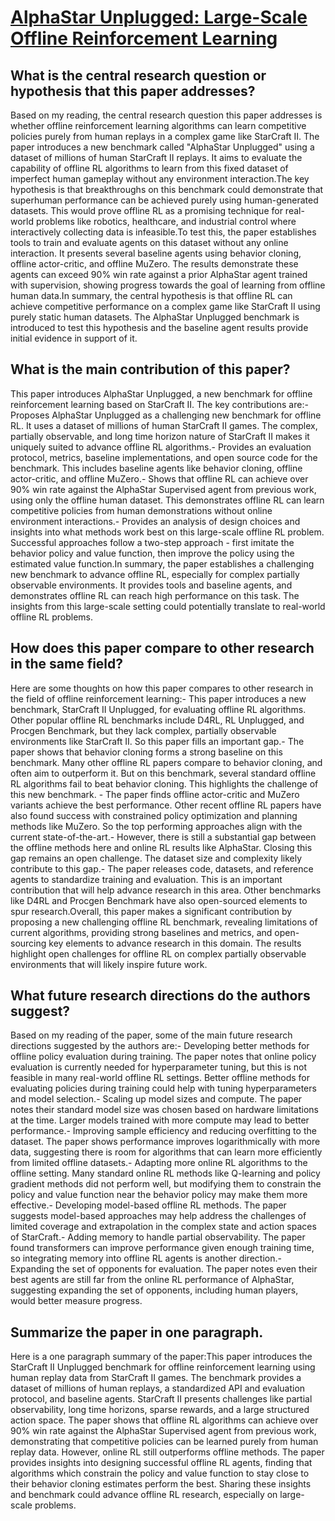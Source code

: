 # [AlphaStar Unplugged: Large-Scale Offline Reinforcement Learning](https://arxiv.org/abs/2308.03526)

## What is the central research question or hypothesis that this paper addresses?

Based on my reading, the central research question this paper addresses is whether offline reinforcement learning algorithms can learn competitive policies purely from human replays in a complex game like StarCraft II. The paper introduces a new benchmark called "AlphaStar Unplugged" using a dataset of millions of human StarCraft II replays. It aims to evaluate the capability of offline RL algorithms to learn from this fixed dataset of imperfect human gameplay without any environment interaction.The key hypothesis is that breakthroughs on this benchmark could demonstrate that superhuman performance can be achieved purely using human-generated datasets. This would prove offline RL as a promising technique for real-world problems like robotics, healthcare, and industrial control where interactively collecting data is infeasible.To test this, the paper establishes tools to train and evaluate agents on this dataset without any online interaction. It presents several baseline agents using behavior cloning, offline actor-critic, and offline MuZero. The results demonstrate these agents can exceed 90% win rate against a prior AlphaStar agent trained with supervision, showing progress towards the goal of learning from offline human data.In summary, the central hypothesis is that offline RL can achieve competitive performance on a complex game like StarCraft II using purely static human datasets. The AlphaStar Unplugged benchmark is introduced to test this hypothesis and the baseline agent results provide initial evidence in support of it.


## What is the main contribution of this paper?

This paper introduces AlphaStar Unplugged, a new benchmark for offline reinforcement learning based on StarCraft II. The key contributions are:- Proposes AlphaStar Unplugged as a challenging new benchmark for offline RL. It uses a dataset of millions of human StarCraft II games. The complex, partially observable, and long time horizon nature of StarCraft II makes it uniquely suited to advance offline RL algorithms.- Provides an evaluation protocol, metrics, baseline implementations, and open source code for the benchmark. This includes baseline agents like behavior cloning, offline actor-critic, and offline MuZero.- Shows that offline RL can achieve over 90% win rate against the AlphaStar Supervised agent from previous work, using only the offline human dataset. This demonstrates offline RL can learn competitive policies from human demonstrations without online environment interactions.- Provides an analysis of design choices and insights into what methods work best on this large-scale offline RL problem. Successful approaches follow a two-step approach - first imitate the behavior policy and value function, then improve the policy using the estimated value function.In summary, the paper establishes a challenging new benchmark to advance offline RL, especially for complex partially observable environments. It provides tools and baseline agents, and demonstrates offline RL can reach high performance on this task. The insights from this large-scale setting could potentially translate to real-world offline RL problems.


## How does this paper compare to other research in the same field?

Here are some thoughts on how this paper compares to other research in the field of offline reinforcement learning:- This paper introduces a new benchmark, StarCraft II Unplugged, for evaluating offline RL algorithms. Other popular offline RL benchmarks include D4RL, RL Unplugged, and Procgen Benchmark, but they lack complex, partially observable environments like StarCraft II. So this paper fills an important gap.- The paper shows that behavior cloning forms a strong baseline on this benchmark. Many other offline RL papers compare to behavior cloning, and often aim to outperform it. But on this benchmark, several standard offline RL algorithms fail to beat behavior cloning. This highlights the challenge of this new benchmark. - The paper finds offline actor-critic and MuZero variants achieve the best performance. Other recent offline RL papers have also found success with constrained policy optimization and planning methods like MuZero. So the top performing approaches align with the current state-of-the-art.- However, there is still a substantial gap between the offline methods here and online RL results like AlphaStar. Closing this gap remains an open challenge. The dataset size and complexity likely contribute to this gap.- The paper releases code, datasets, and reference agents to standardize training and evaluation. This is an important contribution that will help advance research in this area. Other benchmarks like D4RL and Procgen Benchmark have also open-sourced elements to spur research.Overall, this paper makes a significant contribution by proposing a new challenging offline RL benchmark, revealing limitations of current algorithms, providing strong baselines and metrics, and open-sourcing key elements to advance research in this domain. The results highlight open challenges for offline RL on complex partially observable environments that will likely inspire future work.


## What future research directions do the authors suggest?

Based on my reading of the paper, some of the main future research directions suggested by the authors are:- Developing better methods for offline policy evaluation during training. The paper notes that online policy evaluation is currently needed for hyperparameter tuning, but this is not feasible in many real-world offline RL settings. Better offline methods for evaluating policies during training could help with tuning hyperparameters and model selection.- Scaling up model sizes and compute. The paper notes their standard model size was chosen based on hardware limitations at the time. Larger models trained with more compute may lead to better performance.- Improving sample efficiency and reducing overfitting to the dataset. The paper shows performance improves logarithmically with more data, suggesting there is room for algorithms that can learn more efficiently from limited offline datasets.- Adapting more online RL algorithms to the offline setting. Many standard online RL methods like Q-learning and policy gradient methods did not perform well, but modifying them to constrain the policy and value function near the behavior policy may make them more effective.- Developing model-based offline RL methods. The paper suggests model-based approaches may help address the challenges of limited coverage and extrapolation in the complex state and action spaces of StarCraft.- Adding memory to handle partial observability. The paper found transformers can improve performance given enough training time, so integrating memory into offline RL agents is another direction.- Expanding the set of opponents for evaluation. The paper notes even their best agents are still far from the online RL performance of AlphaStar, suggesting expanding the set of opponents, including human players, would better measure progress.


## Summarize the paper in one paragraph.

Here is a one paragraph summary of the paper:This paper introduces the StarCraft II Unplugged benchmark for offline reinforcement learning using human replay data from StarCraft II games. The benchmark provides a dataset of millions of human replays, a standardized API and evaluation protocol, and baseline agents. StarCraft II presents challenges like partial observability, long time horizons, sparse rewards, and a large structured action space. The paper shows that offline RL algorithms can achieve over 90% win rate against the AlphaStar Supervised agent from previous work, demonstrating that competitive policies can be learned purely from human replay data. However, online RL still outperforms offline methods. The paper provides insights into designing successful offline RL agents, finding that algorithms which constrain the policy and value function to stay close to their behavior cloning estimates perform the best. Sharing these insights and benchmark could advance offline RL research, especially on large-scale problems.
